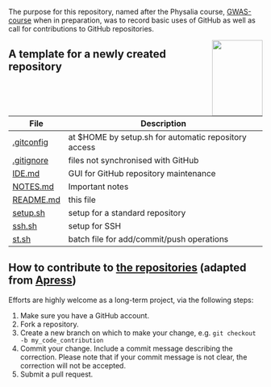 The purpose for this repository, named after the Physalia course, [GWAS-course](https://github.com/jinghuazhao/GWAS-course) when in preparation, was to record basic uses of GitHub as well as call for contributions to GitHub repositories.

<img src="https://animaldiversity.org/collections/contributors/Grzimek_inverts/Hydrozoa/Physalia_physalis_polyp/medium.jpg" width="100" height="150" align="right">

## A template for a newly created repository

 **File** | **Description**
 -----|-------------------------------------------------------------------------
 [.gitconfig](.gitconfig) | at $HOME by setup.sh for automatic repository access
 [.gitignore](.gitignore) | files not synchronised with GitHub
 [IDE.md](IDE.md) | GUI for GitHub repository maintenance
 [NOTES.md](NOTES.md) | Important notes
 [README.md](README.md) | this file
 [setup.sh](setup.sh) | setup for a standard repository
 [ssh.sh](ssh.sh) | setup for SSH
 [st.sh](st.sh) | batch file for add/commit/push operations

## How to contribute to [the repositories](https://github.com/jinghuazhao?tab=repositories) (adapted from [Apress](https://github.com/apress))

Efforts are highly welcome as a long-term project, via the following steps:

1. Make sure you have a GitHub account.
2. Fork a repository.
3. Create a new branch on which to make your change, e.g. `git checkout -b my_code_contribution`
4. Commit your change. Include a commit message describing the correction. Please note that if your commit message is not clear, the correction will not be accepted.
5. Submit a pull request.
